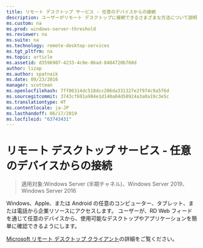 ```yaml
---
title: リモート デスクトップ サービス - 任意のデバイスからの接続
description: ユーザーがリモート デスクトップに接続できるさまざまな方法について説明します。
ms.custom: na
ms.prod: windows-server-threshold
ms.reviewer: na
ms.suite: na
ms.technology: remote-desktop-services
ms.tgt_pltfrm: na
ms.topic: article
ms.assetid: d3596907-4233-4c8e-86ad-8404720b760d
author: lizap
ms.author: spatnaik
ms.date: 09/23/2016
manager: scottman
ms.openlocfilehash: 7ff06314dc518dcc206da331327e2f974c9a5f6d
ms.sourcegitcommit: 3743cf691a984e1d140a04d50924a3a0a19c3e5c
ms.translationtype: HT
ms.contentlocale: ja-JP
ms.lasthandoff: 06/17/2019
ms.locfileid: "63743431"
---
```

# <a name="remote-desktop-services---connect-from-any-device"></a>リモート デスクトップ サービス - 任意のデバイスからの接続

>適用対象:Windows Server (半期チャネル)、Windows Server 2019、Windows Server 2016

Windows、Apple、または Android の任意のコンピューター、タブレット、または電話から企業リソースにアクセスします。 ユーザーが、RD Web フィードを通じて任意のデバイスから、使用可能なデスクトップやアプリケーションを簡単に確認できるようにします。

[Microsoft リモート デスクトップ クライアント](clients/remote-desktop-clients.md)の詳細をご覧ください。
